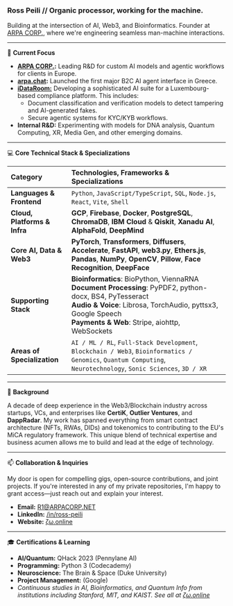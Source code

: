 ### Ross Peili // Organic processor, working for the machine.

Building at the intersection of AI, Web3, and Bioinformatics. Founder at [ARPA CORP.](https://arpacorp.net), where we're engineering seamless man-machine interactions.

---

🔭 **Current Focus**

* **[ARPA CORP.](https://arpacorp.net):** Leading R&D for custom AI models and agentic workflows for clients in Europe.
* **[arpa.chat](https://arpa.chat):** Launched the first major B2C AI agent interface in Greece.
* **[iDataRoom:](https://idataroom.com)** Developing a sophisticated AI suite for a Luxembourg-based compliance platform. This includes:
    * Document classification and verification models to detect tampering and AI-generated fakes.
    * Secure agentic systems for KYC/KYB workflows.
* **Internal R&D:** Experimenting with models for DNA analysis, Quantum Computing, XR, Media Gen, and other emerging domains.

---

💻 **Core Technical Stack & Specializations**

| Category | Technologies, Frameworks & Specializations |
| :--- | :--- |
| **Languages & Frontend** | `Python`, `JavaScript/TypeScript`, `SQL`, `Node.js`, `React`, `Vite`, `Shell` |
| **Cloud, Platforms & Infra** | **GCP**, **Firebase**, **Docker**, **PostgreSQL**, **ChromaDB**, **IBM Cloud** & **Qiskit**, **Xanadu AI**, **AlphaFold**, **DeepMind** |
| **Core AI, Data & Web3** | **PyTorch**, **Transformers**, **Diffusers**, **Accelerate**, **FastAPI**, **web3.py**, **Ethers.js**, **Pandas**, **NumPy**, **OpenCV**, **Pillow**, **Face Recognition**, **DeepFace** |
| **Supporting Stack** | **Bioinformatics**: BioPython, ViennaRNA <br> **Document Processing**: PyPDF2, python-docx, BS4, PyTesseract <br> **Audio & Voice**: Librosa, TorchAudio, pyttsx3, Google Speech <br> **Payments & Web**: Stripe, aiohttp, WebSockets |
| **Areas of Specialization** | `AI / ML / RL`, `Full-Stack Development`, `Blockchain / Web3`, `Bioinformatics / Genomics`, `Quantum Computing`, `Neurotechnology`, `Sonic Sciences`, `3D / XR` |

---

🚀 **Background**

A decade of deep experience in the Web3/Blockchain industry across startups, VCs, and enterprises like **CertiK**, **Outlier Ventures**, and **DappRadar**. My work has spanned everything from smart contract architecture (NFTs, RWAs, DIDs) and tokenomics to contributing to the EU's MiCA regulatory framework. This unique blend of technical expertise and business acumen allows me to build and lead at the edge of technology.

---

📫 **Collaboration & Inquiries**

My door is open for compelling gigs, open-source contributions, and joint projects. If you're interested in any of my private repositories, I'm happy to grant access—just reach out and explain your interest.

* **Email:** [R1@ARPACORP.NET](mailto:R1@ARPACORP.NET)
* **LinkedIn:** [/in/ross-peili](https://linkedin.com/in/ross-peili)
* **Website:** [ζω.online](https://ζω.online)

---

🎓 **Certifications & Learning**

* **AI/Quantum:** QHack 2023 (Pennylane AI)
* **Programming:** Python 3 (Codecademy)
* **Neuroscience:** The Brain & Space (Duke University)
* **Project Management:** (Google)
* *Continuous studies in AI, Bioinformatics, and Quantum Info from institutions including Stanford, MIT, and KAIST. See all at [ζω.online](https://ζω.online)*

